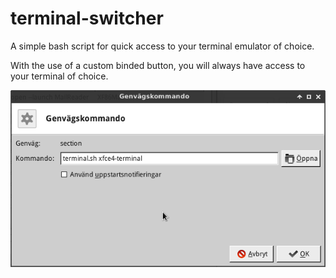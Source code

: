 # terminal-switcher

A simple bash script for quick access to your terminal emulator of choice.

With the use of a custom binded button, you will always have access to your terminal of choice. 

![How to use the script](https://github.com/henkla/terminal-switcher/blob/master/terminal_sh.png)

